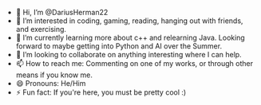 - 👋 Hi, I’m @DariusHerman22
- 👀 I’m interested in coding, gaming, reading, hanging out with friends, and exercising.
- 🌱 I’m currently learning more about c++ and relearning Java. Looking forward to maybe getting into Python and AI over the Summer.
- 💞️ I’m looking to collaborate on anything interesting where I can help.
- 📫 How to reach me: Commenting on one of my works, or through other means if you know me.
- 😄 Pronouns: He/Him
- ⚡ Fun fact: If you're here, you must be pretty cool :)

<!---
DariusHerman22/DariusHerman22 is a ✨ special ✨ repository because its `README.md` (this file) appears on your GitHub profile.
You can click the Preview link to take a look at your changes.
--->
